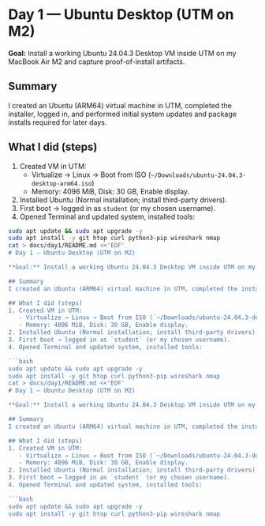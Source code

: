 # Day 1 — Ubuntu Desktop (UTM on M2)

**Goal:** Install a working Ubuntu 24.04.3 Desktop VM inside UTM on my MacBook Air M2 and capture proof-of-install artifacts.

## Summary
I created an Ubuntu (ARM64) virtual machine in UTM, completed the installer, logged in, and performed initial system updates and package installs required for later days.

## What I did (steps)
1. Created VM in UTM:
   - Virtualize → Linux → Boot from ISO (`~/Downloads/ubuntu-24.04.3-desktop-arm64.iso`)
   - Memory: 4096 MiB, Disk: 30 GB, Enable display.
2. Installed Ubuntu (Normal installation; install third-party drivers).
3. First boot → logged in as `student` (or my chosen username).
4. Opened Terminal and updated system, installed tools:

```bash
sudo apt update && sudo apt upgrade -y
sudo apt install -y git htop curl python3-pip wireshark nmap
cat > docs/day1/README.md <<'EOF'
# Day 1 — Ubuntu Desktop (UTM on M2)

**Goal:** Install a working Ubuntu 24.04.3 Desktop VM inside UTM on my MacBook Air M2 and capture proof-of-install artifacts.

## Summary
I created an Ubuntu (ARM64) virtual machine in UTM, completed the installer, logged in, and performed initial system updates and package installs required for later days.

## What I did (steps)
1. Created VM in UTM:
   - Virtualize → Linux → Boot from ISO (`~/Downloads/ubuntu-24.04.3-desktop-arm64.iso`)
   - Memory: 4096 MiB, Disk: 30 GB, Enable display.
2. Installed Ubuntu (Normal installation; install third-party drivers).
3. First boot → logged in as `student` (or my chosen username).
4. Opened Terminal and updated system, installed tools:

```bash
sudo apt update && sudo apt upgrade -y
sudo apt install -y git htop curl python3-pip wireshark nmap  
cat > docs/day1/README.md <<'EOF'
# Day 1 — Ubuntu Desktop (UTM on M2)

**Goal:** Install a working Ubuntu 24.04.3 Desktop VM inside UTM on my MacBook Air M2 and capture proof-of-install artifacts.

## Summary
I created an Ubuntu (ARM64) virtual machine in UTM, completed the installer, logged in, and performed initial system updates and package installs required for later days.

## What I did (steps)
1. Created VM in UTM:
   - Virtualize → Linux → Boot from ISO (`~/Downloads/ubuntu-24.04.3-desktop-arm64.iso`)
   - Memory: 4096 MiB, Disk: 30 GB, Enable display.
2. Installed Ubuntu (Normal installation; install third-party drivers).
3. First boot → logged in as `student` (or my chosen username).
4. Opened Terminal and updated system, installed tools:

```bash
sudo apt update && sudo apt upgrade -y
sudo apt install -y git htop curl python3-pip wireshark nmap
```
